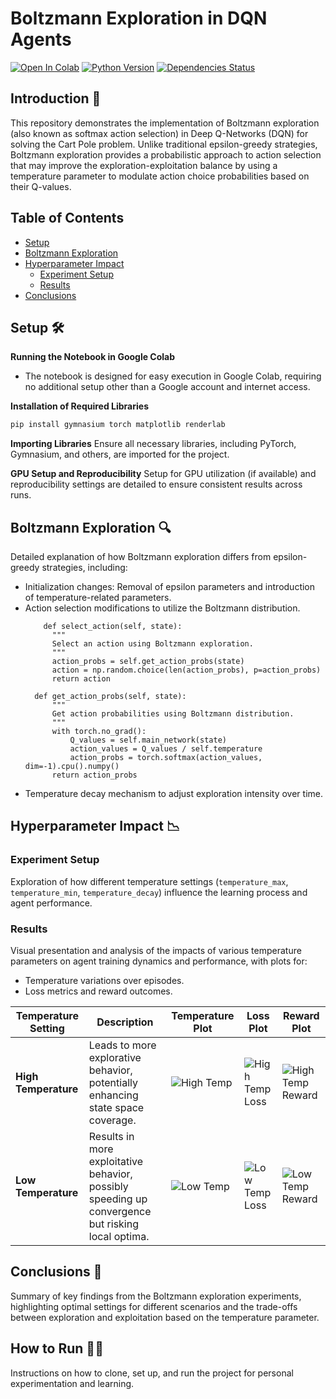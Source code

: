 # Boltzmann Exploration in DQN Agents

[![Open In Colab](https://colab.research.google.com/assets/colab-badge.svg)](https://colab.research.google.com/drive/19wuWHiw_GGcXLqzsA12ljOp44NmNNZiw?usp=sharing)
[![Python Version](https://img.shields.io/badge/Python-3.6%20|%203.7%20|%203.8-blue)](https://www.python.org/)
[![Dependencies Status](https://img.shields.io/badge/dependencies-up%20to%20date-brightgreen)]()

## Introduction 🚀
This repository demonstrates the implementation of Boltzmann exploration (also known as softmax action selection) in Deep Q-Networks (DQN) for solving the Cart Pole problem. Unlike traditional epsilon-greedy strategies, Boltzmann exploration provides a probabilistic approach to action selection that may improve the exploration-exploitation balance by using a temperature parameter to modulate action choice probabilities based on their Q-values.

## Table of Contents
- [Setup](#setup)
- [Boltzmann Exploration](#boltzmann-exploration)
- [Hyperparameter Impact](#hyperparameter-impact)
  - [Experiment Setup](#experiment-setup)
  - [Results](#results)
- [Conclusions](#conclusions)

## Setup 🛠️
**Running the Notebook in Google Colab**
- The notebook is designed for easy execution in Google Colab, requiring no additional setup other than a Google account and internet access.

**Installation of Required Libraries**
```bash
pip install gymnasium torch matplotlib renderlab
```

**Importing Libraries**
Ensure all necessary libraries, including PyTorch, Gymnasium, and others, are imported for the project.

**GPU Setup and Reproducibility**
Setup for GPU utilization (if available) and reproducibility settings are detailed to ensure consistent results across runs.

## Boltzmann Exploration 🔍
Detailed explanation of how Boltzmann exploration differs from epsilon-greedy strategies, including:
- Initialization changes: Removal of epsilon parameters and introduction of temperature-related parameters.
- Action selection modifications to utilize the Boltzmann distribution.
  ```
      def select_action(self, state):
        """
        Select an action using Boltzmann exploration.
        """
        action_probs = self.get_action_probs(state)
        action = np.random.choice(len(action_probs), p=action_probs)
        return action

    def get_action_probs(self, state):
        """
        Get action probabilities using Boltzmann distribution.
        """
        with torch.no_grad():
            Q_values = self.main_network(state)
            action_values = Q_values / self.temperature
            action_probs = torch.softmax(action_values, dim=-1).cpu().numpy()
        return action_probs
  ```
- Temperature decay mechanism to adjust exploration intensity over time.

## Hyperparameter Impact 📉
### Experiment Setup
Exploration of how different temperature settings (`temperature_max`, `temperature_min`, `temperature_decay`) influence the learning process and agent performance.

### Results
Visual presentation and analysis of the impacts of various temperature parameters on agent training dynamics and performance, with plots for:
- Temperature variations over episodes.
- Loss metrics and reward outcomes.

| Temperature Setting | Description | Temperature Plot | Loss Plot | Reward Plot |
|---------------------|-------------|------------------|-----------|-------------|
| **High Temperature** | Leads to more explorative behavior, potentially enhancing state space coverage. | ![High Temp](path_to_high_temp_plot.png) | ![High Temp Loss](path_to_high_temp_loss.png) | ![High Temp Reward](path_to_high_temp_reward.png) |
| **Low Temperature** | Results in more exploitative behavior, possibly speeding up convergence but risking local optima. | ![Low Temp](path_to_low_temp_plot.png) | ![Low Temp Loss](path_to_low_temp_loss.png) | ![Low Temp Reward](path_to_low_temp_reward.png) |

## Conclusions 📝
Summary of key findings from the Boltzmann exploration experiments, highlighting optimal settings for different scenarios and the trade-offs between exploration and exploitation based on the temperature parameter.

## How to Run 🏃‍♂️
Instructions on how to clone, set up, and run the project for personal experimentation and learning.
